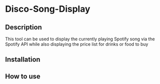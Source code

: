 # Disco-Song-Display

## Description

This tool can be used to display the currently playing Spotify song via the Spotify API while also displaying the price list for drinks or food to buy

## Installation

## How to use
